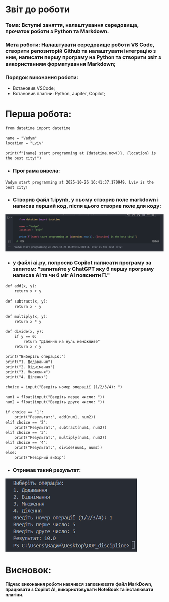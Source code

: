 # Звіт до роботи
### Тема: Вступні заняття, налаштування середовища, прочаток роботи з Python та Markdown.
### Мета роботи: Налаштувати середовище роботи VS Code, створити репозиторій Github та налаштувати інтеграцію з ним, написати першу програму на Python та створити звіт з використанням форматування Markdown;
### Порядок виконання роботи:
* Встановив VSCode;
* Встановив плагіни: Python, Jupiter, Copilot;
# Перша робота:
```
from datetime import datetime

name = "Vadym"
location = "Lviv"

print(f"{name} start programming at {datetime.now()}. {location} is the best city!")
```
* ### Програма вивела:
```
Vadym start programming at 2025-10-26 16:41:37.170949. Lviv is the best city!
```
* ### Створив файл 1.ipynb, у ньому створив поле markdown і написав перший код, після цього створив поле для коду:
![alt text](image.png)
* ### у файлі ai.py, попросив Copilot написати програму за запитом: "запитайте у ChatGPT яку б першу програму написав АІ та чи б міг АІ пояснити її."
```
def add(x, y):
    return x + y

def subtract(x, y):
    return x - y

def multiply(x, y):
    return x * y

def divide(x, y):
    if y == 0:
        return "Ділення на нуль неможливе"
    return x / y

print("Виберіть операцію:")
print("1. Додавання")
print("2. Віднімання")
print("3. Множення")
print("4. Ділення")

choice = input("Введіть номер операції (1/2/3/4): ")

num1 = float(input("Введіть перше число: "))
num2 = float(input("Введіть друге число: "))

if choice == '1':
    print("Результат:", add(num1, num2))
elif choice == '2':
    print("Результат:", subtract(num1, num2))
elif choice == '3':
    print("Результат:", multiply(num1, num2))
elif choice == '4':
    print("Результат:", divide(num1, num2))
else:
    print("Невірний вибір")
```
* ### Отримав такий результат:
![alt text](image-1.png)

# Висновок:
#### Підчас виконання роботи навчився заповнювати файл MarkDown, працювати з Copilot AI, використовувати NoteBook та інсталювати плагіни.

